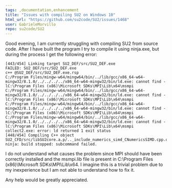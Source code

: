 ```yaml
---
tags: ,documentation,enhancement
title: "Issues with compiling SU2 on Windows 10"
html_url: "https://github.com/su2code/SU2/issues/1468"
user: GabrieleMorvillo
repo: su2code/SU2
---
```


Good evening, I am currently struggling with compiling SU2 from source code. After I have built the program I try to compile it using ninja.exe, but during the process I get the following error:

```
[443/454] Linking target SU2_DEF/src/SU2_DEF.exe
FAILED: SU2_DEF/src/SU2_DEF.exe
c++ @SU2_DEF/src/SU2_DEF.exe.rsp
C:/Program Files/mingw-w64/mingw64/bin/../lib/gcc/x86_64-w64-mingw32/8.1.0/../../../../x86_64-w64-mingw32/bin/ld.exe: cannot find -lC:\Program Files (x86)\Microsoft SDKs\MPI\Lib\x64\msmpi
C:/Program Files/mingw-w64/mingw64/bin/../lib/gcc/x86_64-w64-mingw32/8.1.0/../../../../x86_64-w64-mingw32/bin/ld.exe: cannot find -lC:\Program Files (x86)\Microsoft SDKs\MPI\Lib\x64\msmpi
C:/Program Files/mingw-w64/mingw64/bin/../lib/gcc/x86_64-w64-mingw32/8.1.0/../../../../x86_64-w64-mingw32/bin/ld.exe: cannot find -lC:\Program Files (x86)\Microsoft SDKs\MPI\Lib\x64\msmpi
C:/Program Files/mingw-w64/mingw64/bin/../lib/gcc/x86_64-w64-mingw32/8.1.0/../../../../x86_64-w64-mingw32/bin/ld.exe: cannot find -lC:\Program Files (x86)\Microsoft SDKs\MPI\Lib\x64\msmpi
collect2.exe: error: ld returned 1 exit status
[448/454] Compiling C++ object SU2_CFD/src/libSU2core.a.p/.._include_numerics_simd_CNumericsSIMD.cpp.obj
ninja: build stopped: subcommand failed.
```

I do not understand what causes the problem since MPI should have been correctly installed and the msmpi.lib file is present in C:\Program Files (x86)\Microsoft SDKs\MPI\Lib\x64.
I imagine this is a trivial problem due to my inexperience but I am not able to understand how to fix it.

Any help would be greatly appreciated.